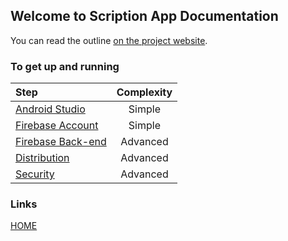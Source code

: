## Welcome to Scription App Documentation

You can read the outline [on the project website](https://www.hayvn.org/scription-app-setup).


### To get up and running


|Step | Complexity
| :---         |     :---:      
|[Android Studio](https://github.com/scriptionapp/scriptionpage1/android-studio)  | Simple
|[Firebase Account](https://github.com/scriptionapp/scriptionpage1/firebase-account) | Simple
|[Firebase Back-end](https://github.com/scriptionapp/scriptionpage1/firebase-backend) | Advanced
|[Distribution](https://github.com/scriptionapp/scriptionpage1/distribution) | Advanced
|[Security](https://github.com/scriptionapp/scriptionpage1/secure-scription) | Advanced



### Links
[HOME](https://github.com/scriptionapp/scriptionpage1/index.md) 
